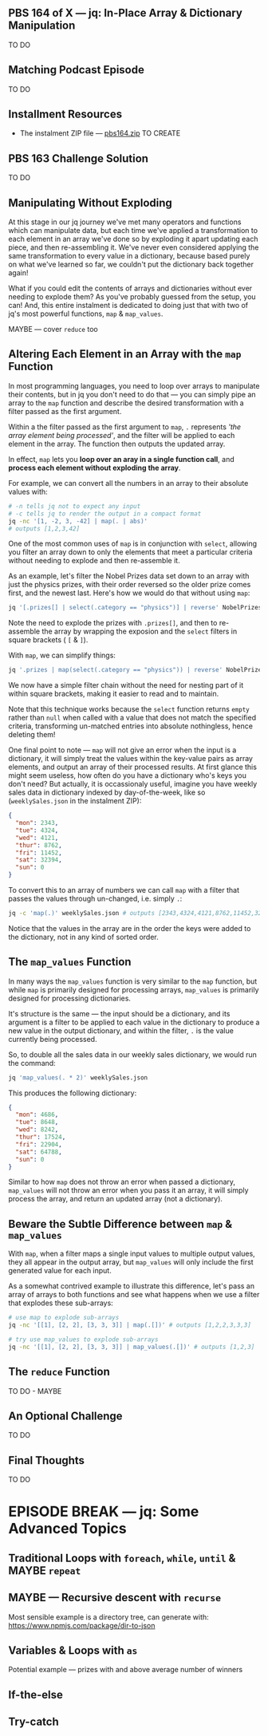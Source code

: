 ## PBS 164 of X — jq: In-Place Array & Dictionary Manipulation

TO DO

## Matching Podcast Episode

TO DO

## Installment Resources

* The instalment ZIP file — [pbs164.zip](https://github.com/bartificer/programming-by-stealth/raw/master/instalmentZips/pbs164.zip) TO CREATE

## PBS 163 Challenge Solution

TO DO

## Manipulating Without Exploding

At this stage in our jq journey we've met many operators and functions which can manipulate data, but each time we've applied a transformation to each element in an array we've done so by exploding it apart updating each piece, and then re-assembling it. We've never even considered applying the same transformation to every value in a dictionary, because based purely on what we've learned so far, we couldn't put the dictionary back together again!

What if you could edit the contents of arrays and dictionaries without ever needing to explode them? As you've probably guessed from the setup, you can! And, this entire instalment is dedicated to doing just that with two of jq's most powerful functions, `map` & `map_values`.

MAYBE — cover `reduce` too

## Altering Each Element in an Array with the `map` Function

In most programming languages, you need to loop over arrays to manipulate their contents, but in jq you don't need to do that — you can simply pipe an array to the `map` function and describe the desired transformation with a filter passed as the first argument.

Within a the filter passed as the first argument to `map`,  `.` represents *'the array element being processed'*, and the filter will be applied to each element in the array. The function then outputs the updated array.

In effect, `map` lets you **loop over an aray in a single function call**, and **process each element without exploding the array**.

For example, we can convert all the numbers in an array to their absolute values with:

```sh
# -n tells jq not to expect any input
# -c tells jq to render the output in a compact format
jq -nc '[1, -2, 3, -42] | map(. | abs)'
# outputs [1,2,3,42]
```

One of the most common uses of `map` is in conjunction with `select`, allowing you filter an array down to only the elements that meet a particular criteria without needing to explode and then re-assemble it.

As an example, let's filter the Nobel Prizes data set down to an array with just the physics prizes, with their order reversed so the older prize comes first, and the newest last. Here's how we would do that without using `map`:

```sh
jq '[.prizes[] | select(.category == "physics")] | reverse' NobelPrizes.json
```

Note the need to explode the prizes with `.prizes[]`, and then to re-assemble the array by wrapping the exposion and the `select` filters in square brackets ( `[` & `]`).

With `map`, we can simplify things:

```sh
jq '.prizes | map(select(.category == "physics")) | reverse' NobelPrizes.json
```

We now have a simple filter chain without the need for nesting part of it within square brackets, making it easier to read and to maintain.

Note that this technique works because the `select` function returns `empty` rather than `null` when called with a value that does not match the specified criteria, transforming un-matched entries into absolute nothingless, hence deleting them!

One final point to note — `map` will not give an error when the input is a dictionary, it will simply treat the values within the key-value pairs as array elements, and output an array of their processed results. At first glance this might seem useless, how often do you have a dictionary who's keys you don't need? But actually, it is occassionaly useful, imagine you have weekly sales data in dictionary indexed by day-of-the-week, like so (`weeklySales.json` in the instalment ZIP):

```json
{
  "mon": 2343,
  "tue": 4324,
  "wed": 4121,
  "thur": 8762,
  "fri": 11452,
  "sat": 32394,
  "sun": 0
}
```

To convert this to an array of numbers we can call `map` with a filter that passes the values through un-changed, i.e. simply `.`:

```sh
jq -c 'map(.)' weeklySales.json # outputs [2343,4324,4121,8762,11452,32394,0]
```

Notice that the values in the array are in the order the keys were added to the dictionary, not in any kind of sorted order.

## The `map_values` Function

In many ways the `map_values` function is very similar to the `map` function, but while `map` is primarily designed for processing arrays, `map_values` is primarily designed for processing dictionaries.

It's structure is the same — the input should be a dictionary, and its argument is a filter to be applied to each value in the dictionary to produce a new value in the output dictionary, and within the filter, `.` is the value currently being processed.

So, to double all the sales data in our weekly sales dictionary, we would run the command:

```sh
jq 'map_values(. * 2)' weeklySales.json
```

This produces the following dictionary:

```json
{
  "mon": 4686,
  "tue": 8648,
  "wed": 8242,
  "thur": 17524,
  "fri": 22904,
  "sat": 64788,
  "sun": 0
}
```

Similar to how `map` does not throw an error when passed a dictionary, `map_values` will not throw an error when you pass it an array, it will simply process the array, and return an updated array (not a dictionary).

## Beware the Subtle Difference between `map` & `map_values` 

With `map`, when a filter maps a single input values to multiple output values, they all appear in the output array, but `map_values` will only include the first generated value for each input.

As a somewhat contrived example to illustrate this difference, let's pass an array of arrays to both functions and see what happens when we use a filter that explodes these sub-arrays:

```sh
# use map to explode sub-arrays
jq -nc '[[1], [2, 2], [3, 3, 3]] | map(.[])' # outputs [1,2,2,3,3,3]

# try use map_values to explode sub-arrays
jq -nc '[[1], [2, 2], [3, 3, 3]] | map_values(.[])' # outputs [1,2,3]
```

## The `reduce` Function 

TO DO - MAYBE

## An Optional Challenge

TO DO

## Final Thoughts

TO DO

# EPISODE BREAK — jq: Some Advanced Topics

## Traditional Loops with `foreach`, `while`, `until` & MAYBE `repeat`

## MAYBE — Recursive descent with `recurse`

Most sensible example is a directory tree, can generate with: https://www.npmjs.com/package/dir-to-json

## Variables & Loops with `as`

Potential example — prizes with and above average number of winners

## If-the-else

## Try-catch

